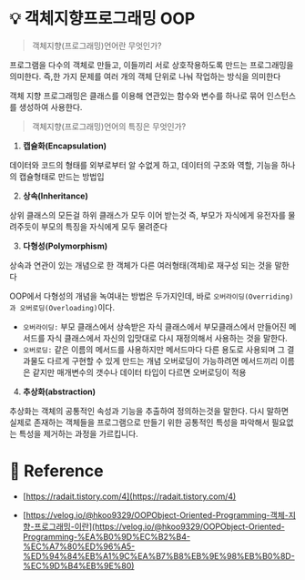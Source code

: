 # 💡 객체지향프로그래밍 OOP

> 객체지향(프로그래밍)언어란 무엇인가?

프로그램을 다수의 객체로 만들고, 이들끼리 서로 상호작용하도록 만드는 프로그래밍을 의미한다.
즉,한 가지 문제를 여러 개의 객체 단위로 나눠 작업하는 방식을 의미한다

객체 지향 프로그래밍은 클래스를 이용해 연관있는 함수와 변수를 하나로 묶어 인스턴스를 생성하여 사용한다.

> 객체지향(프로그래밍)언어의 특징은 무엇인가?

1. **캡슐화(Encapsulation)**

데이터와 코드의 형태를 외부로부터 알 수없게 하고, 데이터의 구조와 역할, 기능을 하나의 캡슐형태로 만드는 방법입

2. **상속(Inheritance)**

상위 클래스의 모든걸 하위 클래스가 모두 이어 받는것 즉, 부모가 자식에게 유전자를 물려주듯이 부모의 특징을 자식에게 모두 물려준다

3. **다형성(Polymorphism)**

상속과 연관이 있는 개념으로 한 객체가 다른 여러형태(객체)로 재구성 되는 것을 말한다

OOP에서 다형성의 개념을 녹여내는 방법은 두가지인데, 바로 `오버라이딩(Overriding)과 오버로딩(Overloading)`이다.

- `오버라이딩:` 부모 클래스에서 상속받은 자식 클래스에서 부모클래스에서 만들어진 메서드를 자식 클래스에서 자신의 입맛대로 다시 재정의해서 사용하는 것을 말한다.
- `오버로딩:` 같은 이름의 메서드를 사용하지만 메서드마다 다른 용도로 사용되며 그 결과물도 다르게 구현할 수 있게 만드는 개념
  오버로딩이 가능하려면 메서드끼리 이름은 같지만 매개변수의 갯수나 데이터 타입이 다르면 오버로딩이 적용

4. **추상화(abstraction)**

추상화는 객체의 공통적인 속성과 기능을 추출하여 정의하는것을 말한다.
다시 말하면 실제로 존재하는 객체들을 프로그램으로 만들기 위한 공통적인 특성을 파악해서 필요없는 특성을 제거하는 과정을 가르킵니다.

# 🔗 Reference

- [https://radait.tistory.com/4](https://radait.tistory.com/4)

- [https://velog.io/@hkoo9329/OOPObject-Oriented-Programming-객체-지향-프로그래밍-이란](https://velog.io/@hkoo9329/OOPObject-Oriented-Programming-%EA%B0%9D%EC%B2%B4-%EC%A7%80%ED%96%A5-%ED%94%84%EB%A1%9C%EA%B7%B8%EB%9E%98%EB%B0%8D-%EC%9D%B4%EB%9E%80)
